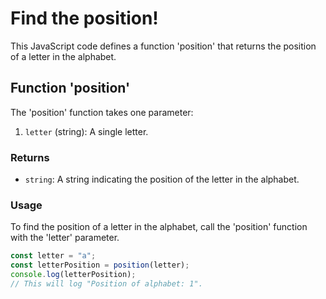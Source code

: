# Find the position!

This JavaScript code defines a function 'position' that returns the position of a letter in the alphabet.

## Function 'position'

The 'position' function takes one parameter:

1. `letter` (string): A single letter.

### Returns

- `string`: A string indicating the position of the letter in the alphabet.

### Usage

To find the position of a letter in the alphabet, call the 'position' function with the 'letter' parameter.

```javascript
const letter = "a";
const letterPosition = position(letter);
console.log(letterPosition);
// This will log "Position of alphabet: 1".
